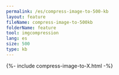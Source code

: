 ```yaml
---
permalink: /es/compress-image-to-500-kb
layout: feature
fileName: compress-image-to-500kb
folderName: feature
tool: imgcompression
lang: es
size: 500
type: kb
---
```


{%- include compress-image-to-X.html -%}
